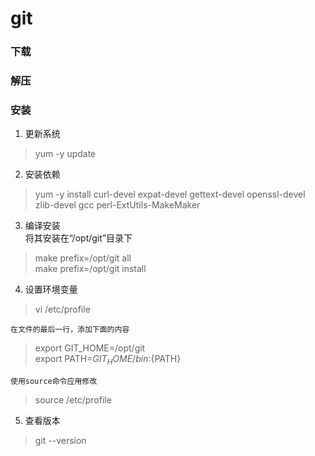 # git

### 下载

### 解压

### 安装
1. 更新系统
>yum -y update

2. 安装依赖
>yum -y install curl-devel expat-devel gettext-devel openssl-devel zlib-devel gcc perl-ExtUtils-MakeMaker

3. 编译安装		
将其安装在“/opt/git”目录下
>make prefix=/opt/git all	
make prefix=/opt/git install

4. 设置环境变量
>vi /etc/profile

	在文件的最后一行，添加下面的内容
>export GIT_HOME=/opt/git	
export PATH=${GIT_HOME}/bin:${PATH}

	使用source命令应用修改	
>source /etc/profile

5. 查看版本
>git --version
